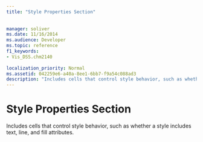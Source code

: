 ```yaml
---
title: "Style Properties Section"
 
 
manager: soliver
ms.date: 11/16/2014
ms.audience: Developer
ms.topic: reference
f1_keywords:
- Vis_DSS.chm2140
 
localization_priority: Normal
ms.assetid: 042259e6-a40a-8ee1-6bb7-f9a54c088ad3
description: "Includes cells that control style behavior, such as whether a style includes text, line, and fill attributes."
---
```


# Style Properties Section

Includes cells that control style behavior, such as whether a style includes text, line, and fill attributes.
  

